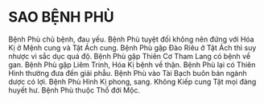 # SAO BỆNH PHÙ

Bệnh Phù chủ bệnh, đau yếu. Bệnh Phù tuyệt đối không nên đứng với Hóa Kị ở Mệnh cung và Tật Ách cung. Bệnh Phù gặp Đào Riêu ở Tật Ách thì suy nhược vì sắc dục quá độ. Bệnh Phù gặp Thiên Cơ Tham Lang có bệnh về gan. Bệnh Phù gặp Liêm Trinh, Hóa Kị bệnh về thận. Bệnh Phù lại có Thiên Hình thường đưa đến giải phẫu. Bệnh Phù vào Tài Bạch buôn bán ngành dược có lợi. Bệnh Phù Hình Kị phong, sang. Không Kiếp cung Tật mọi đàng huyết hư. Bệnh Phù thuộc Thổ đới Mộc.